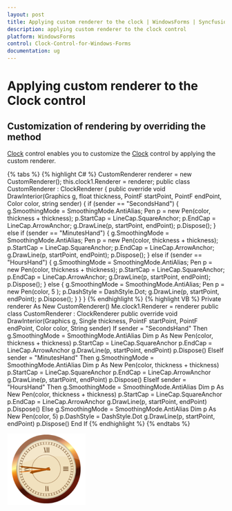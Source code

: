 ```yaml
---
layout: post
title: Applying custom renderer to the clock | WindowsForms | Syncfusion
description: applying custom renderer to the clock control
platform: WindowsForms
control: Clock-Control-for-Windows-Forms
documentation: ug
---
```


# Applying custom renderer to the Clock control

## Customization of rendering by overriding the method

[Clock](https://help.syncfusion.com/cr/windowsforms/Syncfusion.Tools.Windows~Syncfusion.Windows.Forms.Tools.Clock.html) control enables you to customize the [Clock](https://help.syncfusion.com/cr/windowsforms/Syncfusion.Tools.Windows~Syncfusion.Windows.Forms.Tools.Clock.html) control by applying the custom renderer.

{% tabs %}
{% highlight C# %}
CustomRenderer renderer = new CustomRenderer();
this.clock1.Renderer = renderer;
public class CustomRenderer : ClockRenderer
{
    public override void DrawInterior(Graphics g, float thickness, PointF startPoint, PointF endPoint, Color color, string sender)
    {
        if (sender == "SecondsHand")
        {
            g.SmoothingMode = SmoothingMode.AntiAlias;
            Pen p = new Pen(color, thickness + thickness);
            p.StartCap = LineCap.SquareAnchor;
            p.EndCap = LineCap.ArrowAnchor;
            g.DrawLine(p, startPoint, endPoint);
            p.Dispose();
        }
        else if (sender == "MinutesHand")
        {
            g.SmoothingMode = SmoothingMode.AntiAlias;
            Pen p = new Pen(color, thickness + thickness);
            p.StartCap = LineCap.SquareAnchor;
            p.EndCap = LineCap.ArrowAnchor;
            g.DrawLine(p, startPoint, endPoint);
            p.Dispose();
        }
        else if (sender == "HoursHand")
        {
            g.SmoothingMode = SmoothingMode.AntiAlias;
            Pen p = new Pen(color, thickness + thickness);
            p.StartCap = LineCap.SquareAnchor;
            p.EndCap = LineCap.ArrowAnchor;
            g.DrawLine(p, startPoint, endPoint);
            p.Dispose();
        }
        else
        {
            g.SmoothingMode = SmoothingMode.AntiAlias;
            Pen p = new Pen(color, 5 );
            p.DashStyle = DashStyle.Dot;
            g.DrawLine(p, startPoint, endPoint);
            p.Dispose();
        }
    }
}
{% endhighlight %}
{% highlight VB %}
Private renderer As New CustomRenderer()
Me.clock1.Renderer = renderer
public class CustomRenderer : ClockRenderer
public override void DrawInterior(Graphics g, Single thickness, PointF startPoint, PointF endPoint, Color color, String sender)
If sender = "SecondsHand" Then
g.SmoothingMode = SmoothingMode.AntiAlias
Dim p As New Pen(color, thickness + thickness)
p.StartCap = LineCap.SquareAnchor
p.EndCap = LineCap.ArrowAnchor
g.DrawLine(p, startPoint, endPoint)
p.Dispose()
ElseIf sender = "MinutesHand" Then
g.SmoothingMode = SmoothingMode.AntiAlias
Dim p As New Pen(color, thickness + thickness)
p.StartCap = LineCap.SquareAnchor
p.EndCap = LineCap.ArrowAnchor
g.DrawLine(p, startPoint, endPoint)
p.Dispose()
ElseIf sender = "HoursHand" Then
g.SmoothingMode = SmoothingMode.AntiAlias
Dim p As New Pen(color, thickness + thickness)
p.StartCap = LineCap.SquareAnchor
p.EndCap = LineCap.ArrowAnchor
g.DrawLine(p, startPoint, endPoint)
p.Dispose()
Else
g.SmoothingMode = SmoothingMode.AntiAlias
Dim p As New Pen(color, 5)
p.DashStyle = DashStyle.Dot
g.DrawLine(p, startPoint, endPoint)
p.Dispose()
End If
{% endhighlight %}
{% endtabs %}

![Custom clock](Overview_images/Overview_img99.png) 

